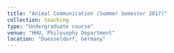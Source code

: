 ```yaml
---
title: "Animal Communication (Summer Semester 2017)"
collection: teaching
type: "Undergraduate course"
venue: "HHU, Philosophy Department"
location: "Duesseldorf, Germany"
---
```



